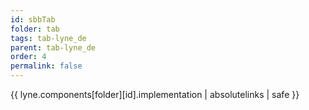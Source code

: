 ```yaml
---
id: sbbTab
folder: tab
tags: tab-lyne_de
parent: tab-lyne_de
order: 4
permalink: false  
---
```

{{ lyne.components[folder][id].implementation | absolutelinks | safe }}


